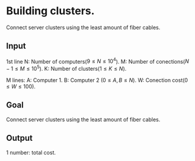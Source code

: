 # Building clusters.
Connect server clusters using the least amount of fiber cables.

## Input

1st line
N: Number of computers($9 \le N \le 10^{4}$).
M: Number of conections($N - 1 \le M \le 10^{5}$).
K: Number of clusters($1 \le K \le N$).

M lines:
A: Computer 1.
B: Computer 2 ($0 \le A,B \le N$).
W: Conection cost($0 \le W \le 100$).

## Goal

Connect server clusters using the least amount of fiber cables.

## Output

1 number: total cost.
